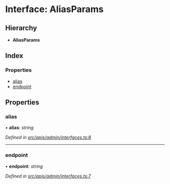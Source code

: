# Interface: AliasParams

## Hierarchy

- **AliasParams**

## Index

### Properties

- [alias](admin_interfaces.aliasparams#alias)
- [endpoint](admin_interfaces.aliasparams#endpoint)

## Properties

### alias

• **alias**: _string_

_Defined in [src/apis/admin/interfaces.ts:8](https://github.com/chain4travel/caminojs/blob/3883166/src/apis/admin/interfaces.ts#L8)_

---

### endpoint

• **endpoint**: _string_

_Defined in [src/apis/admin/interfaces.ts:7](https://github.com/chain4travel/caminojs/blob/3883166/src/apis/admin/interfaces.ts#L7)_
